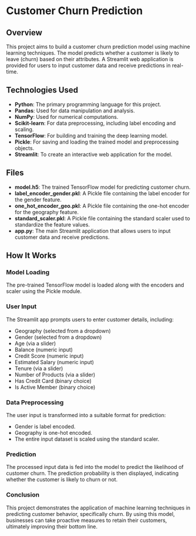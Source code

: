 # Customer Churn Prediction

## Overview
This project aims to build a customer churn prediction model using machine learning techniques. The model predicts whether a customer is likely to leave (churn) based on their attributes. A Streamlit web application is provided for users to input customer data and receive predictions in real-time.

## Technologies Used
- **Python**: The primary programming language for this project.
- **Pandas**: Used for data manipulation and analysis.
- **NumPy**: Used for numerical computations.
- **Scikit-learn**: For data preprocessing, including label encoding and scaling.
- **TensorFlow**: For building and training the deep learning model.
- **Pickle**: For saving and loading the trained model and preprocessing objects.
- **Streamlit**: To create an interactive web application for the model.

## Files
- **model.h5**: The trained TensorFlow model for predicting customer churn.
- **label_encoder_gender.pkl**: A Pickle file containing the label encoder for the gender feature.
- **one_hot_encoder_geo.pkl**: A Pickle file containing the one-hot encoder for the geography feature.
- **standard_scaler.pkl**: A Pickle file containing the standard scaler used to standardize the feature values.
- **app.py**: The main Streamlit application that allows users to input customer data and receive predictions.

## How It Works

### Model Loading
The pre-trained TensorFlow model is loaded along with the encoders and scaler using the Pickle module.

### User Input
The Streamlit app prompts users to enter customer details, including:
- Geography (selected from a dropdown)
- Gender (selected from a dropdown)
- Age (via a slider)
- Balance (numeric input)
- Credit Score (numeric input)
- Estimated Salary (numeric input)
- Tenure (via a slider)
- Number of Products (via a slider)
- Has Credit Card (binary choice)
- Is Active Member (binary choice)

### Data Preprocessing
The user input is transformed into a suitable format for prediction:
- Gender is label encoded.
- Geography is one-hot encoded.
- The entire input dataset is scaled using the standard scaler.

### Prediction
The processed input data is fed into the model to predict the likelihood of customer churn. The prediction probability is then displayed, indicating whether the customer is likely to churn or not.

### Conclusion
This project demonstrates the application of machine learning techniques in predicting customer behavior, specifically churn. By using this model, businesses can take proactive measures to retain their customers, ultimately improving their bottom line.

